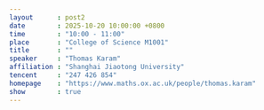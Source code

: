 ```yaml
---
layout      : post2
date        : 2025-10-20 10:00:00 +0800
time        : "10:00 - 11:00"
place       : "College of Science M1001"
title       : ""
speaker     : "Thomas Karam"
affiliation : "Shanghai Jiaotong University"
tencent     : "247 426 854"
homepage    : "https://www.maths.ox.ac.uk/people/thomas.karam"
show        : true
---
```

